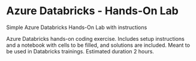 # Azure Databricks - Hands-On Lab
Simple Azure Databricks Hands-On Lab with instructions

Azure Databricks hands-on coding exercise. Includes setup instructions and a notebook with cells to be filled, and solutions are included. Meant to be used in Databricks trainings. Estimated duration 2 hours.
